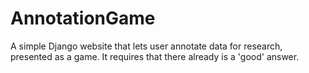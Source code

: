 # AnnotationGame
A simple Django website that lets user annotate data for research, presented as a game. It requires that there already is a 'good' answer.
